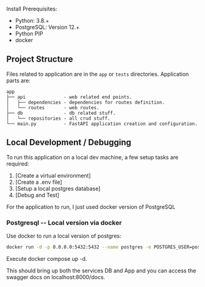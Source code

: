 Install Prerequisites:

- Python: 3.8.+
- PostgreSQL: Version 12.+
- Python PIP
- docker

## Project Structure

Files related to application are in the ``app`` or ``tests`` directories.
Application parts are:

    app
    ├── api              - web related end points.
    │   ├── dependencies - dependencies for routes definition.
    │   └── routes       - web routes.
    ├── db               - db related stuff.
    │   └── repositories - all crud stuff.
    └── main.py          - FastAPI application creation and configuration.

## Local Development / Debugging

To run this application on a local dev machine, a few setup tasks are required:

1. [Create a virtual environment]
2. [Create a .env file]
5. [Setup a local postgres database]
7. [Debug and Test]

For the application to run, I just used docker version of PostgreSQL

### Postgresql -- Local version via docker

Use docker to run a local version of postgres:

````bash
docker run -d -p 0.0.0.0:5432:5432 --name postgres -e POSTGRES_USER=postgres -e POSTGRES_PASSWORD=postgres postgres:15  # launch docker contianer
````

Execute docker compose up -d.

This should bring up both the services DB and App and you can access the swagger docs on
localhost:8000/docs.
